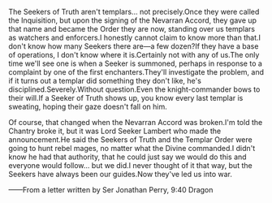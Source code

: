 The Seekers of Truth aren't templars... not precisely.Once they were called the Inquisition, but upon the signing of the Nevarran Accord, they gave up that name and became the Order they are now, standing over us templars as watchers and enforcers.I honestly cannot claim to know more than that.I don't know how many Seekers there are—a few dozen?If they have a base of operations, I don't know where it is.Certainly not with any of us.The only time we'll see one is when a Seeker is summoned, perhaps in response to a complaint by one of the first enchanters.They'll investigate the problem, and if it turns out a templar did something they don't like, he's disciplined.Severely.Without question.Even the knight-commander bows to their will.If a Seeker of Truth shows up, you know every last templar is sweating, hoping their gaze doesn't fall on him.

Of course, that changed when the Nevarran Accord was broken.I'm told the Chantry broke it, but it was Lord Seeker Lambert who made the announcement.He said the Seekers of Truth and the Templar Order were going to hunt rebel mages, no matter what the Divine commanded.I didn't know he had that authority, that he could just say we would do this and everyone would follow... but we did.I never thought of it that way, but the Seekers have always been our guides.Now they've led us into war.

——From a letter written by Ser Jonathan Perry, 9:40 Dragon